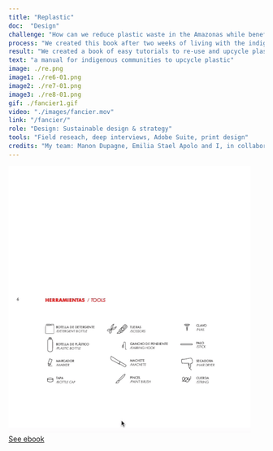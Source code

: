 ```yaml
---
title: "Replastic"
doc:  "Design"
challenge: "How can we reduce plastic waste in the Amazonas while benefiting the local indigenous communities?"
process: "We created this book after two weeks of living with the indigenous community and conducting field research. We spoke to many community leaders who asked us to create a book the children could use for workshops and to promote sustainability. We published the book in two formats, in first a classic book binding and the other as individual cards attached by a bold red elastic that the teachers and the foundation could easily distribute to a larger number of children in workshops or classrooms with a single book. We chose tools that are easily accessible by Amazonian communities."
result: "We created a book of easy tutorials to re-use and upcycle plastic bottles to improve their daily life, categorized in four chapters: the home where you can turn a large clear bottle into a skylight through defraction, or toys to generate creativity and fun for the younger kids. Our purpose with Replastic is to empower local capacities, while reducing plastic waste in the river. Our books are currently being used by the nonprofits of Omacha and Natutama in Puerto Narino, Colombia, an indigenous community in the middle of the jungle, for sustainability and craft workshops. Our ethos and movement behind RePlastic is rethinking that plastic isn't trash at all, it's your next creation."
text: "a manual for indigenous communities to upcycle plastic"
image: ./re.png
image1: ./re6-01.png
image2: ./re7-01.png
image3: ./re8-01.png
gif: ./fancier1.gif
video: "./images/fancier.mov"
link: "/fancier/"
role: "Design: Sustainable design & strategy"
tools: "Field reseach, deep interviews, Adobe Suite, print design"
credits: "My team: Manon Dupagne, Emilia Stael Apolo and I, in collaboration with our client: the Omacha Foundation"
---
```



![Gif](replast.gif)
<br>
[See ebook](https://3eeed6f4-f802-4461-9042-b0fbb17c7fc3.filesusr.com/ugd/0ec7ce_e36950ef1d5f434a9842db913aea108a.pdf "see ebook")
